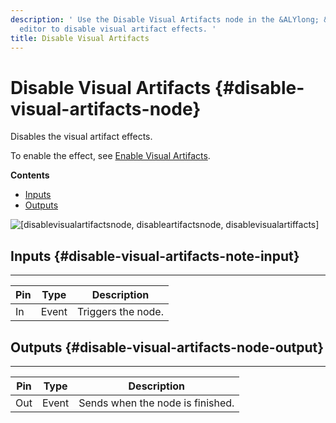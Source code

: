 ```yaml
---
description: ' Use the Disable Visual Artifacts node in the &ALYlong; &script-canvas;
  editor to disable visual artifact effects. '
title: Disable Visual Artifacts
---
```

# Disable Visual Artifacts {#disable-visual-artifacts-node}

Disables the visual artifact effects\.

To enable the effect, see [Enable Visual Artifacts](/docs/userguide/rendering/enable/visual-artifacts-node.md)\.

**Contents**
+ [Inputs](#disable-visual-artifacts-note-input)
+ [Outputs](#disable-visual-artifacts-node-output)

![\[disablevisualartifactsnode, disableartifactsnode, disablevisualartiffacts\]](/images/userguide/scripting/script-canvas/scriptcanvasnodes/script-canvas-disable-visual-artifacts-node.png)

## Inputs {#disable-visual-artifacts-note-input}


****

| Pin | Type | Description |
| --- | --- | --- |
| In | Event |  Triggers the node\.  |

## Outputs {#disable-visual-artifacts-node-output}


****

| Pin | Type | Description |
| --- | --- | --- |
| Out | Event | Sends when the node is finished\. |
